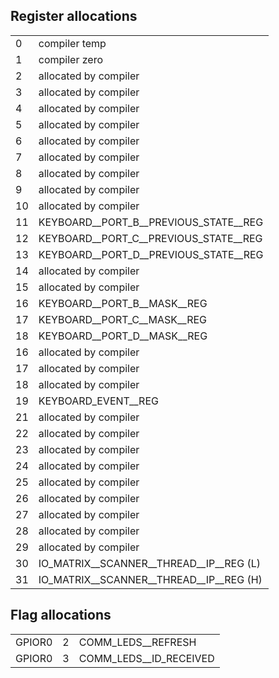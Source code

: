 ## Register allocations

|    |                                                                 |
|----|-----------------------------------------------------------------|
|  0 | compiler temp                                                   |
|  1 | compiler zero                                                   |
|  2 | allocated by compiler                                           |
|  3 | allocated by compiler                                           |
|  4 | allocated by compiler                                           |
|  5 | allocated by compiler                                           |
|  6 | allocated by compiler                                           |
|  7 | allocated by compiler                                           |
|  8 | allocated by compiler                                           |
|  9 | allocated by compiler                                           |
| 10 | allocated by compiler                                           |
| 11 | KEYBOARD__PORT_B__PREVIOUS_STATE__REG                           |
| 12 | KEYBOARD__PORT_C__PREVIOUS_STATE__REG                           |
| 13 | KEYBOARD__PORT_D__PREVIOUS_STATE__REG                           |
| 14 | allocated by compiler                                           |
| 15 | allocated by compiler                                           |
| 16 | KEYBOARD__PORT_B__MASK__REG                                     |
| 17 | KEYBOARD__PORT_C__MASK__REG                                     |
| 18 | KEYBOARD__PORT_D__MASK__REG                                     |
| 16 | allocated by compiler                                           |
| 17 | allocated by compiler                                           |
| 18 | allocated by compiler                                           |
| 19 | KEYBOARD_EVENT__REG                                             |
| 21 | allocated by compiler                                           |
| 22 | allocated by compiler                                           |
| 23 | allocated by compiler                                           |
| 24 | allocated by compiler                                           |
| 25 | allocated by compiler                                           |
| 26 | allocated by compiler                                           |
| 27 | allocated by compiler                                           |
| 28 | allocated by compiler                                           |
| 29 | allocated by compiler                                           |
| 30 | IO_MATRIX__SCANNER__THREAD__IP__REG (L)                         |
| 31 | IO_MATRIX__SCANNER__THREAD__IP__REG (H)                         |


## Flag allocations

|        |   |                                                         |
|--------|---|---------------------------------------------------------|
| GPIOR0 | 2 | COMM_LEDS__REFRESH                                      |
| GPIOR0 | 3 | COMM_LEDS__ID_RECEIVED                                  |
